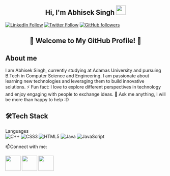 <h2 align="center">Hi, I'm Abhisek Singh  <img src="https://user-images.githubusercontent.com/39955420/147578264-bae0526c-028a-49d2-8af8-d08bb4edbd2a.gif" height="30" width="30"></h2>

[![LinkedIn Follow](https://img.shields.io/badge/LinkedIn-Follow-blue?style=social&logo=linkedin)](https://www.linkedin.com/in/abhisek-singh-555b1b291/)
[![Twitter Follow](https://img.shields.io/twitter/follow/abhisheksingh__?style=social)](https://twitter.com/abhishe45348645)
[![GitHub followers](https://img.shields.io/github/followers/Abhisek963?style=social)](https://github.com/Abhisek963)

<h2 align="center">🚀 Welcome to My GitHub Profile! 🚀</h2>



<h2>About me</h2>

I am Abhisek Singh, currently studying at Adamas University and pursuing B.Tech in Computer Science and Engineering. I am passionate about learning new technologies and leveraging them to build innovative solutions.
⚡ Fun fact: I love to explore different perspectives in technology and enjoy engaging with people to exchange ideas. 
💬 Ask me anything, I will be more than happy to help :D

<h2>🛠Tech Stack</h2>

Languages  
![C++](https://img.shields.io/badge/c++-%2300599C.svg?style=for-the-badge&logo=c%2B%2B&logoColor=white)
![CSS3](https://img.shields.io/badge/css3-%231572B6.svg?style=for-the-badge&logo=css3&logoColor=white)
![HTML5](https://img.shields.io/badge/html5-%23E34F26.svg?style=for-the-badge&logo=html5&logoColor=white)
![Java](https://img.shields.io/badge/java-%23ED8B00.svg?style=for-the-badge&logo=java&logoColor=white)
![JavaScript](https://img.shields.io/badge/javascript-%23323330.svg?style=for-the-badge&logo=javascript&logoColor=%23F7DF1E)


📫Connect with me:

[<img src="https://user-images.githubusercontent.com/39955420/147572655-e5feabb1-2a36-467c-9906-1fc66d606b41.png" height="48" width="48">](https://www.linkedin.com/in/abhisek-singh-555b1b291/)
[<img src="https://user-images.githubusercontent.com/39955420/147572505-a0f98499-2d13-4149-a68a-a66f7ebe0e23.png" height="48" width="48">](https://x.com/abhishe45348645?t=fpR1dbkB4Pi1EuDocW07gA&s=09)
[<img src="https://user-images.githubusercontent.com/39955420/147572858-093e11d5-c974-43de-9795-f328d4cda097.png" height="48" width="48">](https://www.instagram.com/abhhisek004/)


